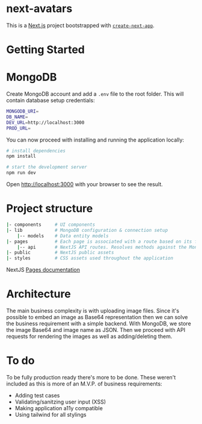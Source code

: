 # next-avatars

This is a [Next.js](https://nextjs.org/) project bootstrapped with [`create-next-app`](https://github.com/vercel/next.js/tree/canary/packages/create-next-app).

# Getting Started

# MongoDB

Create MongoDB account and add a `.env` file to the root folder.
This will contain database setup credentials:

```bash
MONGODB_URI=
DB_NAME=
DEV_URL=http://localhost:3000
PROD_URL=
```

You can now proceed with installing and running the application locally:

```bash
# install dependencies
npm install

# start the development server
npm run dev
```

Open [http://localhost:3000](http://localhost:3000) with your browser to see the result.

# Project structure

```bash
|- components     # UI components
|- lib            # MongoDB configuration & connection setup
    |-- models    # Data entity models 
|- pages          # Each page is associated with a route based on its file name.
    |-- api       # NextJS API routes. Resolves methods against the MongoDB connection
|- public         # NextJS public assets
|- styles         # CSS assets used throughout the application 
```
NextJS [Pages documentation](https://nextjs.org/docs/basic-features/pages)

# Architecture

The main business complexity is with uploading image files.
Since it's possible to embed an image as Base64 representation then we can solve the business requirement with a simple backend.
With MongoDB, we store the image Base64 and image name as JSON.
Then we proceed with API requests for rendering the images as well as adding/deleting them.


# To do

To be fully production ready there's more to be done.
These weren't included as this is more of an M.V.P. of business requirements:
* Adding test cases
* Validating/sanitzing user input (XSS)
* Making application a11y compatible
* Using tailwind for all stylings
